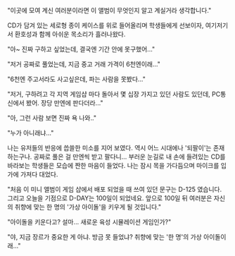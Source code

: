 "이곳에 모여 계신 여러분이라면 이 앨범이 무엇인지 알고 계실거라 생각합니다." 

CD가 담겨 있는 세로형 종이 케이스를 위로 들어올리며 학생들에게 선보이자, 여기저기서 환호성과 함께 아쉬운 목소리가 흘러나왔다. 

"아~ 진짜 구하고 싶었는데, 결국엔 기간 안에 못구했어..." 

"저거 공짜로 풀었는데, 지금 중고 거래 가격이 6천엔이래..." 

"6천엔 주고서라도 사고싶은데, 파는 사람을 못봤다..." 

"저거, 구하려고 각 지역 게임샵 마다 돌아서 몇 십장 가지고 있던 사람도 있던데, PC통신에서 봤어. 장당 만엔에 판다더라..." 

"아, 그런 사람 보면 진짜 욕 나와.." 

"누가 아니래냐..." 

나는 유저들의 반응에 씁쓸한 미소를 지어 보였다. 역시 어느 시대에나 '되팔이'는 존재 하는구나. 공짜로 풀은 걸 만엔씩 받고 팔다니... 
부러운 눈길로 내 손에 들려있는 CD를 바라보는 학생들은 모습에 짠한 마음이 들었다. 
나는 잠시 목을 가다듬으며 마이크를 입가에 가져다 대었다. 

"처음 이 미니 앨범이 게임 샵에서 배포 되었을 때 쓰여 있던 문구는 D-125 였습니다. 그리고 오늘을 기점으로 D-DAY는 100일이 되었네요. 앞으로 100일 뒤 여러분은 자신의 취향에 맞는 한 명의 '가상 아이돌'을 키우게 될 것입니다." 

"아이돌을 키운다고? 설마... 새로운 육성 시뮬레이션 게임인가?" 

"야, 지금 장르가 중요한 게 아냐. 방금 못 들었냐? 취향에 맞는 '한 명'의 가상 아이돌이래..." 